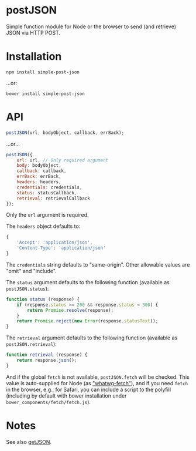 # postJSON

Simple function module for Node or the browser to send (and retrieve)
JSON via HTTP POST.

# Installation

`npm install simple-post-json`

...or:

`bower install simple-post-json`

# API

```js
postJSON(url, bodyObject, callback, errBack);
```

...or...

```js
postJSON({
    url: url, // Only required argument
    body: bodyObject,
    callback: callback,
    errBack: errBack,
    headers: headers,
    credentials: credentials,
    status: statusCallback,
    retrieval: retrievalCallback
});
```

Only the `url` argument is required.

The `headers` object defaults to:

```js
{
    'Accept': 'application/json',
    'Content-Type': 'application/json'
}
```

The `credentials` string defaults to "same-origin". Other allowable values
are "omit" and "include".

The `status` argument defaults to the following function (available as
`postJSON.status`):

```js
function status (response) {
    if (response.status >= 200 && response.status < 300) {
        return Promise.resolve(response);
    }
    return Promise.reject(new Error(response.statusText));
}
```

The `retrieval` argument defaults to the following function (available as
`postJSON.retrieval`):

```js
function retrieval (response) {
    return response.json();
}
```

And if the global `fetch` is not available, `postJSON.fetch` will be checked.
This value is auto-supplied for Node (as ["whatwg-fetch"](https://github.com/github/fetch)),
and if you need `fetch` in the browser, e.g., for Safari, you can include a
script to the polyfill (including by default with bower installation under
`bower_components/fetch/fetch.js`).

# Notes

See also [getJSON](https://github.com/brettz9/getJSON).
